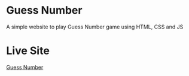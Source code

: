 # Guess Number
A simple website to play Guess Number game using HTML, CSS and JS

# Live Site
[Guess Number](https://theksbd.github.io/guess-number/)
